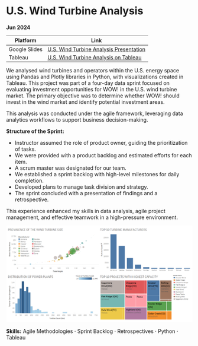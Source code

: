 # U.S. Wind Turbine Analysis

**Jun 2024**

| Platform     | Link                                                                                                                                  |
|--------------|---------------------------------------------------------------------------------------------------------------------------------------|
| Google Slides | [U.S. Wind Turbine Analysis Presentation](https://docs.google.com/presentation/d/1dMXvnqeiHUzqBP3hqExM8Gnw40VeYkr0/edit#slide=id.p1)  |
| Tableau  | [U.S. Wind Turbine Analysis on Tableau](https://public.tableau.com/app/profile/pinar.gibson/viz/008_COMPLETED/Dashboard1) |


We analysed wind turbines and operators within the U.S. energy space using Pandas and Plotly libraries in Python, with visualizations created in Tableau. This project was part of a four-day data sprint focused on evaluating investment opportunities for WOW! in the U.S. wind turbine market. The primary objective was to determine whether WOW! should invest in the wind market and identify potential investment areas.

This analysis was conducted under the agile framework, leveraging data analytics workflows to support business decision-making.

**Structure of the Sprint:**

- Instructor assumed the role of product owner, guiding the prioritization of tasks.
- We were provided with a product backlog and estimated efforts for each item.
- A scrum master was designated for our team.
- We established a sprint backlog with high-level milestones for daily completion.
- Developed plans to manage task division and strategy.
- The sprint concluded with a presentation of findings and a retrospective.

This experience enhanced my skills in data analysis, agile project management, and effective teamwork in a high-pressure environment.

![Wind Turbines](WindDashboard.png)

**Skills:** Agile Methodologies · Sprint Backlog · Retrospectives · Python · Tableau

